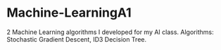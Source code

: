 # Machine-LearningA1
2 Machine Learning algorithms I developed for my AI class. Algorithms: Stochastic Gradient Descent, ID3 Decision Tree.
